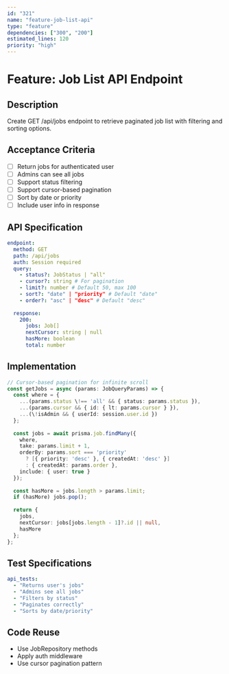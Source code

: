 ```yaml
---
id: "321"
name: "feature-job-list-api"
type: "feature"
dependencies: ["300", "200"]
estimated_lines: 120
priority: "high"
---
```


# Feature: Job List API Endpoint

## Description
Create GET /api/jobs endpoint to retrieve paginated job list with filtering and sorting options.

## Acceptance Criteria
- [ ] Return jobs for authenticated user
- [ ] Admins can see all jobs
- [ ] Support status filtering
- [ ] Support cursor-based pagination
- [ ] Sort by date or priority
- [ ] Include user info in response

## API Specification
```yaml
endpoint:
  method: GET
  path: /api/jobs
  auth: Session required
  query:
    - status?: JobStatus | "all"
    - cursor?: string # For pagination
    - limit?: number # Default 50, max 100
    - sort?: "date" | "priority" # Default "date"
    - order?: "asc" | "desc" # Default "desc"
  
  response:
    200:
      jobs: Job[]
      nextCursor: string | null
      hasMore: boolean
      total: number
```

## Implementation
```typescript
// Cursor-based pagination for infinite scroll
const getJobs = async (params: JobQueryParams) => {
  const where = {
    ...(params.status \!== 'all' && { status: params.status }),
    ...(params.cursor && { id: { lt: params.cursor } }),
    ...(\!isAdmin && { userId: session.user.id })
  };
  
  const jobs = await prisma.job.findMany({
    where,
    take: params.limit + 1,
    orderBy: params.sort === 'priority' 
      ? [{ priority: 'desc' }, { createdAt: 'desc' }]
      : { createdAt: params.order },
    include: { user: true }
  });
  
  const hasMore = jobs.length > params.limit;
  if (hasMore) jobs.pop();
  
  return {
    jobs,
    nextCursor: jobs[jobs.length - 1]?.id || null,
    hasMore
  };
};
```

## Test Specifications
```yaml
api_tests:
  - "Returns user's jobs"
  - "Admins see all jobs"
  - "Filters by status"
  - "Paginates correctly"
  - "Sorts by date/priority"
```

## Code Reuse
- Use JobRepository methods
- Apply auth middleware
- Use cursor pagination pattern
